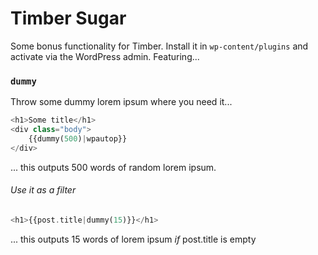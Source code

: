 Timber Sugar
============

Some bonus functionality for Timber. Install it in `wp-content/plugins` and activate via the WordPress admin. Featuring...

### `dummy`

Throw some dummy lorem ipsum where you need it...
```php
<h1>Some title</h1>
<div class="body">
	{{dummy(500)|wpautop}}
</div>
```
... this outputs 500 words of random lorem ipsum.

###### Use it as a filter
```php
<h1>{{post.title|dummy(15)}}</h1>
```
... this outputs 15 words of lorem ipsum _if_ post.title is empty